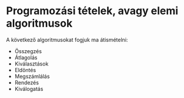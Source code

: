 # Programozási tételek, avagy elemi algoritmusok
A következő algoritmusokat fogjuk ma átismételni:
- Összegzés
- Átlagolás
- Kiválasztások
- Eldöntés
- Megszámlálás
- Rendezés
- Kiválogatás
